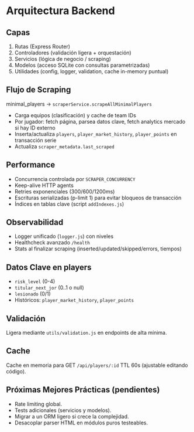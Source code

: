 # Arquitectura Backend

## Capas
1. Rutas (Express Router)
2. Controladores (validación ligera + orquestación)
3. Servicios (lógica de negocio / scraping)
4. Modelos (acceso SQLite con consultas parametrizadas)
5. Utilidades (config, logger, validation, cache in-memory puntual)

## Flujo de Scraping
minimal_players -> `scraperService.scrapeAllMinimalPlayers`
- Carga equipos (clasificación) y cache de team IDs
- Por jugador: fetch página, parsea datos clave, fetch analytics mercado si hay ID externo
- Inserta/actualiza `players`, `player_market_history`, `player_points` en transacción serie
- Actualiza `scraper_metadata.last_scraped`

## Performance
- Concurrencia controlada por `SCRAPER_CONCURRENCY`
- Keep-alive HTTP agents
- Retries exponenciales (300/600/1200ms)
- Escrituras serializadas (p-limit 1) para evitar bloqueos de transacción
- Índices en tablas clave (script `addIndexes.js`)

## Observabilidad
- Logger unificado (`logger.js`) con niveles
- Healthcheck avanzado `/health`
- Stats al finalizar scraping (inserted/updated/skipped/errors, tiempos)

## Datos Clave en players
- `risk_level` (0-4)
- `titular_next_jor` (0..1 o null)
- `lesionado` (0/1)
- Históricos: `player_market_history`, `player_points`

## Validación
Ligera mediante `utils/validation.js` en endpoints de alta mínima.

## Cache
Cache en memoria para GET `/api/players/:id` TTL 60s (ajustable editando código).

## Próximas Mejores Prácticas (pendientes)
- Rate limiting global.
- Tests adicionales (servicios y modelos).
- Migrar a un ORM ligero si crece la complejidad.
- Desacoplar parser HTML en módulos puros testeables.
